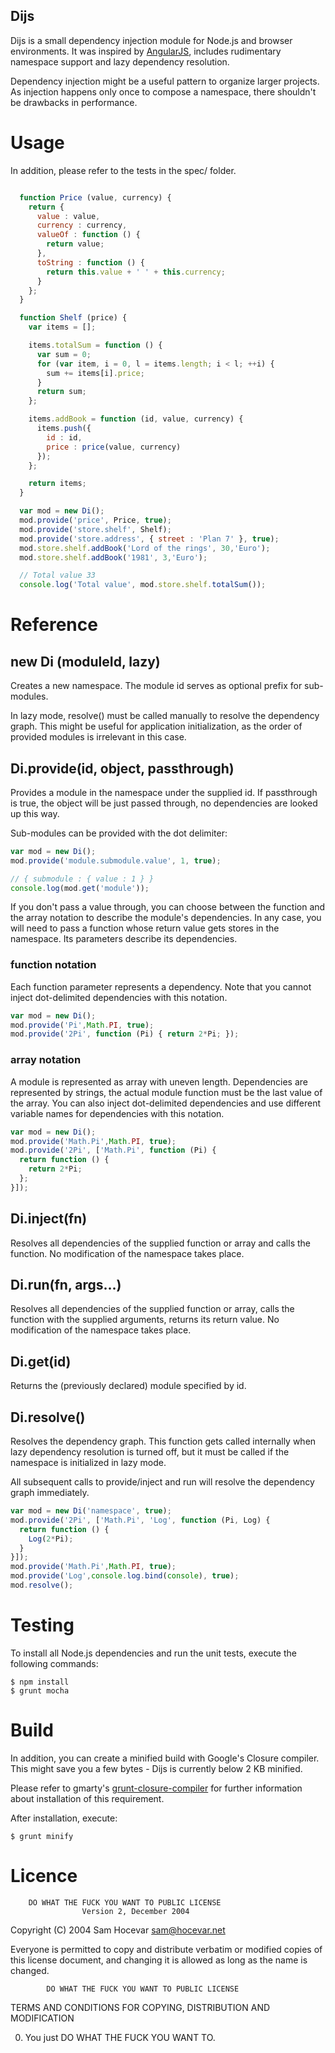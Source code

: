 Dijs
----

Dijs is a small dependency injection module for Node.js and browser environments. It was inspired
by [AngularJS](http://www.angularjs.org/), includes rudimentary namespace support and lazy
dependency resolution.

Dependency injection might be a useful pattern to organize larger projects. As injection happens
only once to compose a namespace, there shouldn't be drawbacks in performance.

# Usage
In addition, please refer to the tests in the spec/ folder.

````js

  function Price (value, currency) {
    return {
      value : value,
      currency : currency,
      valueOf : function () {
        return value;
      },
      toString : function () {
        return this.value + ' ' + this.currency;
      }
    };
  }

  function Shelf (price) {
    var items = [];

    items.totalSum = function () {
      var sum = 0;
      for (var item, i = 0, l = items.length; i < l; ++i) {
        sum += items[i].price;
      }
      return sum;
    };

    items.addBook = function (id, value, currency) {
      items.push({
        id : id,
        price : price(value, currency)
      });
    };

    return items;
  }

  var mod = new Di();
  mod.provide('price', Price, true);
  mod.provide('store.shelf', Shelf);
  mod.provide('store.address', { street : 'Plan 7' }, true);
  mod.store.shelf.addBook('Lord of the rings', 30,'Euro');
  mod.store.shelf.addBook('1981', 3,'Euro');

  // Total value 33
  console.log('Total value', mod.store.shelf.totalSum());

````

# Reference

## new Di (moduleId, lazy)

Creates a new namespace. The module id serves as optional prefix for sub-modules.

In lazy mode, resolve() must be called manually to resolve the dependency graph. This might be
useful for application initialization, as the order of provided modules is irrelevant in this case.

## Di.provide(id, object, passthrough)

Provides a module in the namespace under the supplied id. If passthrough is true, the object will
be just passed through, no dependencies are looked up this way.

Sub-modules can be provided with the dot delimiter:

````js
var mod = new Di();
mod.provide('module.submodule.value', 1, true);

// { submodule : { value : 1 } }
console.log(mod.get('module'));
````

If you don't pass a value through, you can choose between the function and the array notation to
describe the module's dependencies. In any case, you will need to pass a function whose return value
gets stores in the namespace. Its parameters describe its dependencies.

### function notation

Each function parameter represents a dependency.
Note that you cannot inject dot-delimited dependencies with this notation.

````js
var mod = new Di();
mod.provide('Pi',Math.PI, true);
mod.provide('2Pi', function (Pi) { return 2*Pi; });
````

### array notation

A module is represented as array with uneven length. Dependencies are represented by strings, the
actual module function must be the last value of the array.
You can also inject dot-delimited dependencies and use different variable names for dependencies
with this notation.

````js
var mod = new Di();
mod.provide('Math.Pi',Math.PI, true);
mod.provide('2Pi', ['Math.Pi', function (Pi) {
  return function () {
    return 2*Pi;
  };
}]);
````

## Di.inject(fn)

Resolves all dependencies of the supplied function or array and calls the function. No modification
of the namespace takes place.

## Di.run(fn, args...)

Resolves all dependencies of the supplied function or array, calls the function with the supplied
arguments, returns its return value. No modification of the namespace takes place.

## Di.get(id)

Returns the (previously declared) module specified by id.

## Di.resolve()

Resolves the dependency graph. This function gets called internally when lazy dependency resolution
is turned off, but it must be called if the namespace is initialized in lazy mode.

All subsequent calls to provide/inject and run will resolve the dependency graph immediately.

````js
var mod = new Di('namespace', true);
mod.provide('2Pi', ['Math.Pi', 'Log', function (Pi, Log) {
  return function () {
    Log(2*Pi);
  }
}]);
mod.provide('Math.Pi',Math.PI, true);
mod.provide('Log',console.log.bind(console), true);
mod.resolve();
````

# Testing

To install all Node.js dependencies and run the unit tests, execute the following commands:
````
$ npm install
$ grunt mocha
````

# Build
In addition, you can create a minified build with Google's Closure compiler. This might save you
a few bytes - Dijs is currently below 2 KB minified.

Please refer to gmarty's [grunt-closure-compiler](https://github.com/gmarty/grunt-closure-compiler)
for further information about installation of this requirement.

After installation, execute:

````
$ grunt minify
````

# Licence

        DO WHAT THE FUCK YOU WANT TO PUBLIC LICENSE
                    Version 2, December 2004

 Copyright (C) 2004 Sam Hocevar <sam@hocevar.net>

 Everyone is permitted to copy and distribute verbatim or modified
 copies of this license document, and changing it is allowed as long
 as the name is changed.

            DO WHAT THE FUCK YOU WANT TO PUBLIC LICENSE
   TERMS AND CONDITIONS FOR COPYING, DISTRIBUTION AND MODIFICATION

  0. You just DO WHAT THE FUCK YOU WANT TO.
